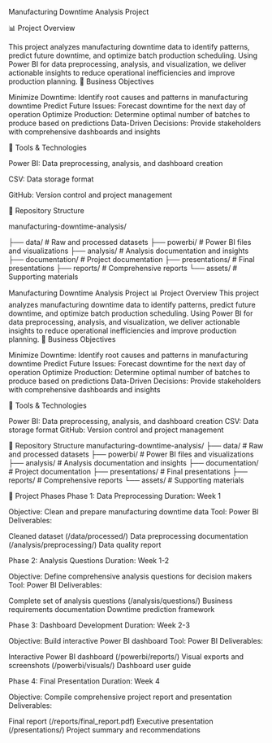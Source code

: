 Manufacturing Downtime Analysis Project

📊 Project Overview

This project analyzes manufacturing downtime data to identify patterns, predict future downtime, and optimize batch production scheduling. Using Power BI for data preprocessing, analysis, and visualization, we deliver actionable insights to reduce operational inefficiencies and improve production planning.
🎯 Business Objectives

Minimize Downtime: Identify root causes and patterns in manufacturing downtime
Predict Future Issues: Forecast downtime for the next day of operation
Optimize Production: Determine optimal number of batches to produce based on predictions
Data-Driven Decisions: Provide stakeholders with comprehensive dashboards and insights

🔧 Tools & Technologies

Power BI: Data preprocessing, analysis, and dashboard creation

CSV: Data storage format

GitHub: Version control and project management

📁 Repository Structure

manufacturing-downtime-analysis/

├── data/                    # Raw and processed datasets
├── powerbi/                 # Power BI files and visualizations
├── analysis/               # Analysis documentation and insights
├── documentation/          # Project documentation
├── presentations/          # Final presentations
├── reports/               # Comprehensive reports
└── assets/                # Supporting materials

Manufacturing Downtime Analysis Project
📊 Project Overview
This project analyzes manufacturing downtime data to identify patterns, predict future downtime, and optimize batch production scheduling. Using Power BI for data preprocessing, analysis, and visualization, we deliver actionable insights to reduce operational inefficiencies and improve production planning.
🎯 Business Objectives

Minimize Downtime: Identify root causes and patterns in manufacturing downtime
Predict Future Issues: Forecast downtime for the next day of operation
Optimize Production: Determine optimal number of batches to produce based on predictions
Data-Driven Decisions: Provide stakeholders with comprehensive dashboards and insights

🔧 Tools & Technologies

Power BI: Data preprocessing, analysis, and dashboard creation
CSV: Data storage format
GitHub: Version control and project management

📁 Repository Structure
manufacturing-downtime-analysis/
├── data/                    # Raw and processed datasets
├── powerbi/                 # Power BI files and visualizations
├── analysis/               # Analysis documentation and insights
├── documentation/          # Project documentation
├── presentations/          # Final presentations
├── reports/               # Comprehensive reports
└── assets/                # Supporting materials



🚀 Project Phases
Phase 1: Data Preprocessing
Duration: Week 1

Objective: Clean and prepare manufacturing downtime data
Tool: Power BI
Deliverables:

Cleaned dataset (/data/processed/)
Data preprocessing documentation (/analysis/preprocessing/)
Data quality report



Phase 2: Analysis Questions
Duration: Week 1-2

Objective: Define comprehensive analysis questions for decision makers
Tool: Power BI
Deliverables:

Complete set of analysis questions (/analysis/questions/)
Business requirements documentation
Downtime prediction framework



Phase 3: Dashboard Development
Duration: Week 2-3

Objective: Build interactive Power BI dashboard
Tool: Power BI
Deliverables:

Interactive Power BI dashboard (/powerbi/reports/)
Visual exports and screenshots (/powerbi/visuals/)
Dashboard user guide



Phase 4: Final Presentation
Duration: Week 4

Objective: Compile comprehensive project report and presentation
Deliverables:

Final report (/reports/final_report.pdf)
Executive presentation (/presentations/)
Project summary and recommendations